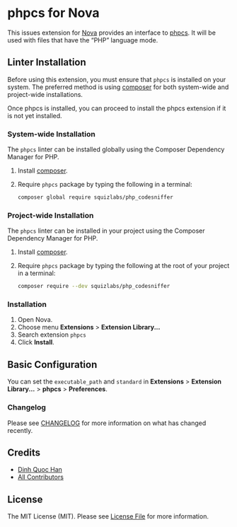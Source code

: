 # phpcs for Nova

This issues extension for [Nova](https://panic.com/nova) provides an interface to [phpcs](http://pear.php.net/package/PHP_CodeSniffer/). It will be used with files that have the “PHP” language mode.

## Linter Installation

Before using this extension, you must ensure that `phpcs` is installed on your system. The preferred method is using [composer](https://getcomposer.org/) for both system-wide and project-wide installations.

Once phpcs is installed, you can proceed to install the phpcs extension if it is not yet installed.

### System-wide Installation

The `phpcs` linter can be installed globally using the Composer Dependency Manager for PHP.

1. Install [composer](https://getcomposer.org/doc/00-intro.md).
1. Require `phpcs` package by typing the following in a terminal:

    ```bash
    composer global require squizlabs/php_codesniffer
    ```

### Project-wide Installation

The `phpcs` linter can be installed in your project using the Composer Dependency Manager for PHP.

1. Install [composer](https://getcomposer.org/doc/00-intro.md).
1. Require `phpcs` package by typing the following at the root of your project in a terminal:

    ```bash
    composer require --dev squizlabs/php_codesniffer
    ```

### Installation

1. Open Nova.
2. Choose menu **Extensions** > **Extension Library...**
3. Search extension `phpcs`
5. Click **Install**.

## Basic Configuration

You can set the `executable_path` and `standard` in **Extensions** > **Extension Library...** > **phpcs** > **Preferences**.

### Changelog

Please see [CHANGELOG](CHANGELOG.md) for more information on what has changed recently.

## Credits

- [Dinh Quoc Han](https://github.com/dinhquochan)
- [All Contributors](../../contributors)

## License

The MIT License (MIT). Please see [License File](LICENSE) for more information.